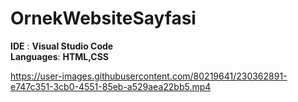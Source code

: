 # OrnekWebsiteSayfasi

**IDE** : **Visual Studio Code** </br>
**Languages**: **HTML,CSS**

https://user-images.githubusercontent.com/80219641/230362891-e747c351-3cb0-4551-85eb-a529aea22bb5.mp4

